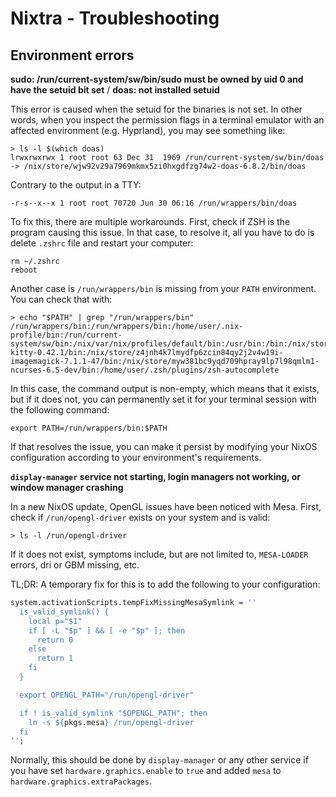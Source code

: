# Nixtra - Troubleshooting

## Environment errors

**sudo: /run/current-system/sw/bin/sudo must be owned by uid 0 and have the setuid bit set** / **doas: not installed setuid**

This error is caused when the setuid for the binaries is not set. In other words, when you inspect the permission flags in a terminal emulator with an affected environment (e.g. Hyprland), you may see something like:

```
> ls -l $(which doas)
lrwxrwxrwx 1 root root 63 Dec 31  1969 /run/current-system/sw/bin/doas -> /nix/store/wjw92v29a7969mkmx5zi0hxgdfzg74w2-doas-6.8.2/bin/doas
```

Contrary to the output in a TTY:

```
-r-s--x--x 1 root root 70720 Jun 30 06:16 /run/wrappers/bin/doas
```

To fix this, there are multiple workarounds. First, check if ZSH is the program causing this issue. In that case, to resolve it, all you have to do is delete `.zshrc` file and restart your computer:

```
rm ~/.zshrc
reboot
```

Another case is `/run/wrappers/bin` is missing from your `PATH` environment. You can check that with:

```
> echo "$PATH" | grep "/run/wrappers/bin"
/run/wrappers/bin:/run/wrappers/bin:/home/user/.nix-profile/bin:/run/current-system/sw/bin:/nix/var/nix/profiles/default/bin:/usr/bin:/bin:/nix/store/dyyifi0w2g0ddfxv5xs6ihkgbr435qp2-kitty-0.42.1/bin:/nix/store/z4jnh4k7lmydfp6zcin84qy2j2v4w19i-imagemagick-7.1.1-47/bin:/nix/store/myw381bc9yqd709hpray9lp7l98qmlm1-ncurses-6.5-dev/bin:/home/user/.zsh/plugins/zsh-autocomplete
```

In this case, the command output is non-empty, which means that it exists, but if it does not, you can permanently set it for your terminal session with the following command:

```
export PATH=/run/wrappers/bin:$PATH
```

If that resolves the issue, you can make it persist by modifying your NixOS configuration according to your environment's requirements.

**`display-manager` service not starting, login managers not working, or window manager crashing**

In a new NixOS update, OpenGL issues have been noticed with Mesa. First, check if `/run/opengl-driver` exists on your system and is valid:

```
> ls -l /run/opengl-driver
```

If it does not exist, symptoms include, but are not limited to, `MESA-LOADER` errors, dri or GBM missing, etc.

TL;DR: A temporary fix for this is to add the following to your configuration:

```nix
system.activationScripts.tempFixMissingMesaSymlink = ''
  is_valid_symlink() {
    local p="$1"
    if [ -L "$p" ] && [ -e "$p" ]; then
      return 0
    else
      return 1
    fi
  }

  export OPENGL_PATH="/run/opengl-driver"

  if ! is_valid_symlink "$OPENGL_PATH"; then
    ln -s ${pkgs.mesa} /run/opengl-driver
  fi
'';
```

Normally, this should be done by `display-manager` or any other service if you have set `hardware.graphics.enable` to `true` and added `mesa` to `hardware.graphics.extraPackages`.
